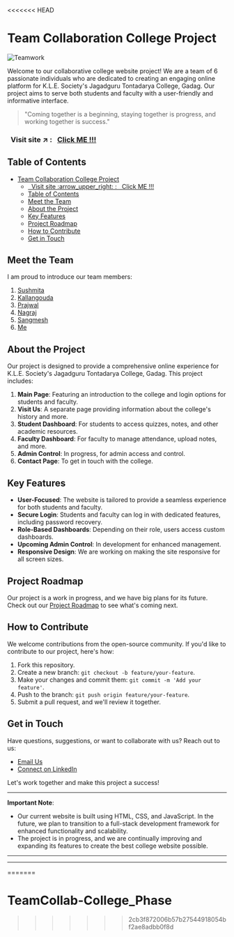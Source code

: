 <<<<<<< HEAD

# Team Collaboration College Project

![Teamwork](https://img.shields.io/badge/Teamwork-%E2%9D%A4-brightgreen.svg)

Welcome to our collaborative college website project! We are a team of 6 passionate individuals who are dedicated to creating an engaging online platform for K.L.E. Society's Jagadguru Tontadarya College, Gadag. Our project aims to serve both students and faculty with a user-friendly and informative interface.

> "Coming together is a beginning, staying together is progress, and working together is success."

### &nbsp; Visit site :arrow_upper_right: : &nbsp; [Click ME !!!](https://sahil-s-i.github.io/TeamCollab-College_Phase/)

<!-- > "Our goal is to build a successful website for our college where we learn and gain education." - [Your Name] -->


## Table of Contents

- [Team Collaboration College Project](#team-collaboration-college-project)
    - [  Visit site :arrow\_upper\_right: :   Click ME !!!](#-visit-site-arrow_upper_right---click-me-)
  - [Table of Contents](#table-of-contents)
  - [Meet the Team](#meet-the-team)
  - [About the Project](#about-the-project)
  - [Key Features](#key-features)
  - [Project Roadmap](#project-roadmap)
  - [How to Contribute](#how-to-contribute)
  - [Get in Touch](#get-in-touch)

## Meet the Team

I am proud to introduce our  team members:

1. [Sushmita](https://github.com/Sushmitahanji)
2. [Kallangouda](https://github.com/Kallangouda)
3. [Prajwal](https://github.com/prajwal-r-h)
4. [Nagraj](https://github.com/Nagaraja-Kamatar)
5. [Sangmesh](https://github.com/SangameshPK-2003)
6. [Me](https://github.com/Sahil-s-i)

## About the Project

Our project is designed to provide a comprehensive online experience for K.L.E. Society's Jagadguru Tontadarya College, Gadag. This project includes:

1. **Main Page**: Featuring an introduction to the college and login options for students and faculty.
2. **Visit Us**: A separate page providing information about the college's history and more.
3. **Student Dashboard**: For students to access quizzes, notes, and other academic resources.
4. **Faculty Dashboard**: For faculty to manage attendance, upload notes, and more.
5. **Admin Control**: In progress, for admin access and control.
6. **Contact Page**: To get in touch with the college.

## Key Features

- **User-Focused**: The website is tailored to provide a seamless experience for both students and faculty.
- **Secure Login**: Students and faculty can log in with dedicated features, including password recovery.
- **Role-Based Dashboards**: Depending on their role, users access custom dashboards.
- **Upcoming Admin Control**: In development for enhanced management.
- **Responsive Design**: We are working on making the site responsive for all screen sizes.

## Project Roadmap

Our project is a work in progress, and we have big plans for its future. Check out our [Project Roadmap](/roadmap.md) to see what's coming next.

## How to Contribute

We welcome contributions from the open-source community. If you'd like to contribute to our project, here's how:

1. Fork this repository.
2. Create a new branch: `git checkout -b feature/your-feature`.
3. Make your changes and commit them: `git commit -m 'Add your feature'`.
4. Push to the branch: `git push origin feature/your-feature`.
5. Submit a pull request, and we'll review it together.

## Get in Touch

Have questions, suggestions, or want to collaborate with us? Reach out to us:

- [Email Us](sahilismailnavar@gmail.com)
- [Connect on LinkedIn](https://www.linkedin.com/in/sahil-ismailnavar)

Let's work together and make this project a success!

---


**Important Note**: 
- Our current website is built using HTML, CSS, and JavaScript. In the future, we plan to transition to a full-stack development framework for enhanced functionality and scalability.
- The project is in progress, and we are continually improving and expanding its features to create the best college website possible.

---
---
=======
# TeamCollab-College_Phase
>>>>>>> 2cb3f872006b57b27544918054bf2ae8adbb0f8d
